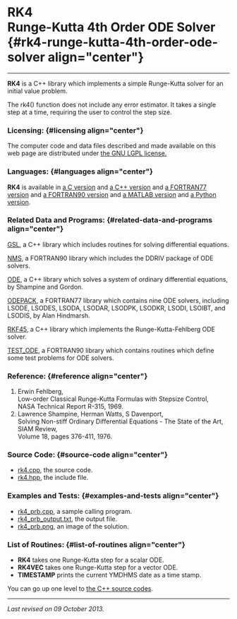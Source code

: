 RK4\
Runge-Kutta 4th Order ODE Solver {#rk4-runge-kutta-4th-order-ode-solver align="center"}
================================

------------------------------------------------------------------------

**RK4** is a C++ library which implements a simple Runge-Kutta solver
for an initial value problem.

The rk4() function does not include any error estimator. It takes a
single step at a time, requiring the user to control the step size.

### Licensing: {#licensing align="center"}

The computer code and data files described and made available on this
web page are distributed under [the GNU LGPL
license.](../../txt/gnu_lgpl.txt)

### Languages: {#languages align="center"}

**RK4** is available in [a C version](../../c_src/rk4/rk4.md) and [a
C++ version](../../master/rk4/rk4.md) and [a FORTRAN77
version](../../f77_src/rk4/rk4.md) and [a FORTRAN90
version](../../f_src/rk4/rk4.md) and [a MATLAB
version](../../m_src/rk4/rk4.md) and [a Python
version](../../py_src/rk4/rk4.md).

### Related Data and Programs: {#related-data-and-programs align="center"}

[GSL](../../master/gsl/gsl.md), a C++ library which includes routines
for solving differential equations.

[NMS](../../f_src/nms/nms.md), a FORTRAN90 library which includes the
DDRIV package of ODE solvers.

[ODE](../../master/ode/ode.md), a C++ library which solves a system
of ordinary differential equations, by Shampine and Gordon.

[ODEPACK](../../f77_src/odepack/odepack.md), a FORTRAN77 library which
contains nine ODE solvers, including LSODE, LSODES, LSODA, LSODAR,
LSODPK, LSODKR, LSODI, LSOIBT, and LSODIS, by Alan Hindmarsh.

[RKF45](../../master/rkf45/rkf45.md), a C++ library which implements
the Runge-Kutta-Fehlberg ODE solver.

[TEST\_ODE](../../f_src/test_ode/test_ode.md), a FORTRAN90 library
which contains routines which define some test problems for ODE solvers.

### Reference: {#reference align="center"}

1.  Erwin Fehlberg,\
    Low-order Classical Runge-Kutta Formulas with Stepsize Control,\
    NASA Technical Report R-315, 1969.
2.  Lawrence Shampine, Herman Watts, S Davenport,\
    Solving Non-stiff Ordinary Differential Equations - The State of the
    Art,\
    SIAM Review,\
    Volume 18, pages 376-411, 1976.

### Source Code: {#source-code align="center"}

-   [rk4.cpp](rk4.cpp), the source code.
-   [rk4.hpp](rk4.hpp), the include file.

### Examples and Tests: {#examples-and-tests align="center"}

-   [rk4\_prb.cpp](rk4_prb.cpp), a sample calling program.
-   [rk4\_prb\_output.txt](rk4_prb_output.txt), the output file.
-   [rk4\_prb.png](rk4_prb.png), an image of the solution.

### List of Routines: {#list-of-routines align="center"}

-   **RK4** takes one Runge-Kutta step for a scalar ODE.
-   **RK4VEC** takes one Runge-Kutta step for a vector ODE.
-   **TIMESTAMP** prints the current YMDHMS date as a time stamp.

You can go up one level to [the C++ source codes](../cpp_src.md).

------------------------------------------------------------------------

*Last revised on 09 October 2013.*
